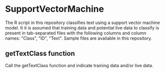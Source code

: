 # SupportVectorMachine

The R script in this repository classifies text using a support vector machine model. 
It it is assumed that training data and potential live data to classify is present in tab-separated files with the following columns and column names: "Class", "ID", "Text". Sample files are available in this repository. 

## getTextClass function

Call the getTextClass function and indicate training data and/or live data. 
